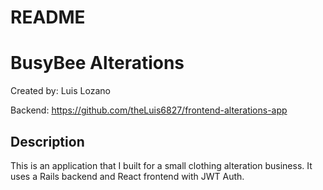 # README
# BusyBee Alterations

Created by: Luis Lozano

Backend: https://github.com/theLuis6827/frontend-alterations-app 

## Description

This is an application that I built for a small clothing alteration business. It uses a Rails backend and React frontend with JWT Auth. 
